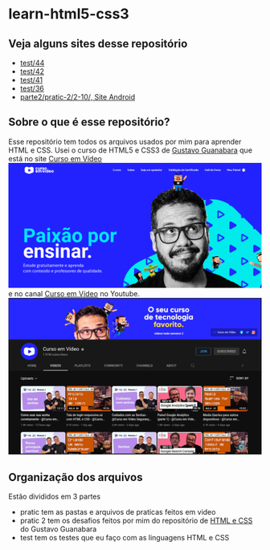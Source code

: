 # learn-html5-css3

## Veja alguns sites desse repositório
- [test/44](https://gabriel-tomas.github.io/learn-html5-css3/test/44/)
- [test/42](https://gabriel-tomas.github.io/learn-html5-css3/test/42/)
- [test/41](https://gabriel-tomas.github.io/learn-html5-css3/test/41/)
- [test/36](https://gabriel-tomas.github.io/learn-html5-css3/test/36/)
- [parte2/pratic-2/2-10/, Site Android](https://gabriel-tomas.github.io/learn-html5-css3/parte2/pratic-2/2-10/)



## Sobre o que é esse repositório?
Esse repositório tem todos os arquivos usados por mim para aprender HTML e CSS.
Usei o curso de HTML5 e CSS3 de [Gustavo Guanabara](https://github.com/gustavoguanabara) que está no site [Curso em Vídeo](https://www.cursoemvideo.com/)
![Imagem do site Curso em Vídeo](site.png)
e no canal [Curso em Vídeo](https://www.youtube.com/c/CursoemV%C3%ADdeo) no Youtube.
![Imagem do canal no Youtube do canal Curso em Vídeo](youtube.png)

## Organização dos arquivos
Estão divididos em 3 partes
- pratic tem as pastas e arquivos de praticas feitos em video
- pratic 2 tem os desafios feitos por mim do repositório de [HTML e CSS](https://github.com/gustavoguanabara/html-css) do Gustavo Guanabara
- test tem os testes que eu faço com as linguagens HTML e CSS

